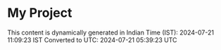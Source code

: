 # My Project

This content is dynamically generated in Indian Time (IST): 2024-07-21 11:09:23 IST
Converted to UTC: 2024-07-21 05:39:23 UTC
